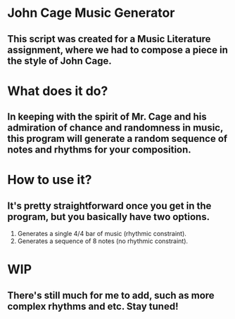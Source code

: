 # John Cage Music Generator
## This script was created for a Music Literature assignment, where we had to compose a piece in the style of John Cage.
# What does it do?
## In keeping with the spirit of Mr. Cage and his admiration of chance and randomness in music, this program will generate a random sequence of notes and rhythms for your composition.
# How to use it?
## It's pretty straightforward once you get in the program, but you basically have two options.
1. Generates a single 4/4 bar of music (rhythmic constraint).
2. Generates a sequence of 8 notes (no rhythmic constraint).
# WIP
## There's still much for me to add, such as more complex rhythms and etc. Stay tuned!